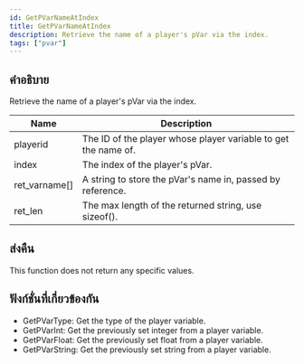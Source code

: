 ```yaml
---
id: GetPVarNameAtIndex
title: GetPVarNameAtIndex
description: Retrieve the name of a player's pVar via the index.
tags: ["pvar"]
---
```


## คำอธิบาย

Retrieve the name of a player's pVar via the index.

| Name          | Description                                                    |
| ------------- | -------------------------------------------------------------- |
| playerid      | The ID of the player whose player variable to get the name of. |
| index         | The index of the player's pVar.                                |
| ret_varname[] | A string to store the pVar's name in, passed by reference.     |
| ret_len       | The max length of the returned string, use sizeof().           |

## ส่งคืน

This function does not return any specific values.

## ฟังก์ชั่นที่เกี่ยวข้องกัน

- GetPVarType: Get the type of the player variable.
- GetPVarInt: Get the previously set integer from a player variable.
- GetPVarFloat: Get the previously set float from a player variable.
- GetPVarString: Get the previously set string from a player variable.
